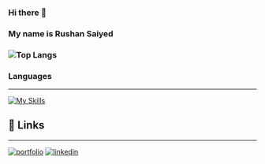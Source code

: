 ### Hi there :wave:
### My name is Rushan Saiyed
### ![Top Langs](https://github-readme-stats.vercel.app/api/top-langs/?username=Ruman2304&layout=compact)
### Languages
-------------------------------
[![My Skills](https://skillicons.dev/icons?i=js,html,css,php,python,java,javascript,mysql,vscode,c)](https://skillicons.dev)
## :link: Links
--------------
[![portfolio](https://img.shields.io/badge/my_portfolio-000?style=for-the-badge&logo=ko-fi&logoColor=white)](https://ruman2304.github.io/portfolio/website.html)
[![linkedin](https://img.shields.io/badge/linkedin-0A66C2?style=for-the-badge&logo=linkedin&logoColor=white)](https://www.linkedin.com/in/ruman-saiyed-4b4646299/)
